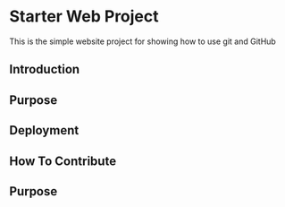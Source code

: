 # Starter Web Project

This is the simple website project for showing how to use git and GitHub

## Introduction

## Purpose

## Deployment

## How To Contribute

## Purpose


